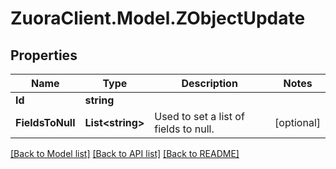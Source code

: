 # ZuoraClient.Model.ZObjectUpdate

## Properties

Name | Type | Description | Notes
------------ | ------------- | ------------- | -------------
**Id** | **string** |  | 
**FieldsToNull** | **List&lt;string&gt;** | Used to set a list of fields to null.  | [optional] 

[[Back to Model list]](../README.md#documentation-for-models) [[Back to API list]](../README.md#documentation-for-api-endpoints) [[Back to README]](../README.md)

